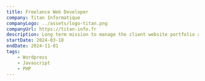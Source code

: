 ```yaml
---
title: Freelance Web Developer
company: Titan Informatique
companyLogo: ../assets/logo-titan.png
companyUrl: https://titan-info.fr
description: Long term mission to manage the client website portfolio and web creation, to maintain portfolio growth, on a part-time basis.
startDate: 2024-03-18
endDate: 2024-11-01
tags:
    - Wordpress
    - Javascript
    - PHP
---
```

